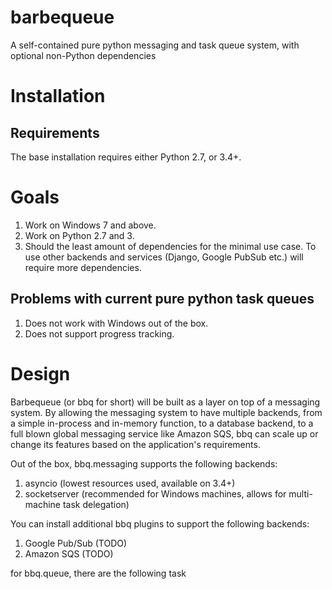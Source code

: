 # barbequeue
A self-contained pure python messaging and task queue system, with optional non-Python dependencies

# Installation

## Requirements


The base installation requires either Python 2.7, or 3.4+.

# Goals


1. Work on Windows 7 and above.
2. Work on Python 2.7 and 3.
3. Should the least amount of dependencies for the minimal use case. To use other backends and services (Django, Google PubSub etc.) will require more dependencies.


## Problems with current pure python task queues

1. Does not work with Windows out of the box.
2. Does not support progress tracking.

# Design

Barbequeue (or bbq for short) will be built as a layer on top of a messaging system. By allowing the messaging system to have multiple backends, from a
simple in-process and in-memory function, to a database backend, to a full blown global messaging service like Amazon SQS, bbq can scale up or change its features
based on the application's requirements.

Out of the box, bbq.messaging supports the following backends:


1. asyncio (lowest resources used, available on 3.4+)
1. socketserver (recommended for Windows machines, allows for multi-machine task delegation)

You can install additional bbq plugins to support the following backends:

1. Google Pub/Sub (TODO)
1. Amazon SQS (TODO)


for bbq.queue, there are the following task